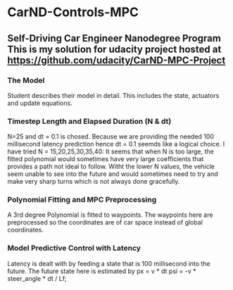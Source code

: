 # CarND-Controls-MPC
Self-Driving Car Engineer Nanodegree Program
This is my solution for udacity project hosted at https://github.com/udacity/CarND-MPC-Project
---

### The Model

Student describes their model in detail. This includes the state, actuators and update equations.

### Timestep Length and Elapsed Duration (N & dt)

N=25 and dt = 0.1 is chosed.
Because we are providing the needed 100 millisecond latency prediction hence dt = 0.1 seemds like a logical choice. 
I have tried N = 15,20,25,30,35,40: 
  It seems that when N is too large, the fitted polynomial would sometimes have very large coefficients that provides a path not ideal to follow.
  Witht the lower N values, the vehicle seem unable to see into the future and would sometimes need to try and make very sharp turns which is not always done gracefully.

### Polynomial Fitting and MPC Preprocessing

A 3rd degree Polynomial is fitted to waypoints. The waypoints here are preprocessed so the coordinates are of car space instead of global coordinates.

### Model Predictive Control with Latency

Latency is dealt with by feeding a state that is 100 millisecond into the future. The future state here is estimated by 
 px = v * dt
 psi = -v * steer_angle * dt / Lf;

